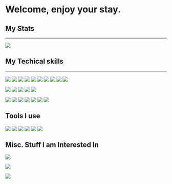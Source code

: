 <h1> Welcome, enjoy your stay. </h1>

<div>
<h2>My Stats</h2>
<hr>
<img align="center" src="https://github-readme-stats.vercel.app/api/?username=jhein420" />
</div>

<div>
<h2> My Techical skills </h2>
<hr>
  <p> 
 <img align="center" src="https://img.shields.io/badge/angular-%23DD0031.svg?style=for-the-badge&logo=angular&logoColor=white" >
   <img align="center" src=" https://img.shields.io/badge/django-%23092E20.svg?style=for-the-badge&logo=django&logoColor=white">
    <img align="center" src="https://img.shields.io/badge/flask-%23000.svg?style=for-the-badge&logo=flask&logoColor=white" >
    <img align="center" src="https://img.shields.io/badge/c%23-%23239120.svg?style=for-the-badge&logo=c-sharp&logoColor=white">
    <img align="center" src="https://img.shields.io/badge/c++-%2300599C.svg?style=for-the-badge&logo=c%2B%2B&logoColor=white">
    <img align="center" src="https://img.shields.io/badge/c-%2300599C.svg?style=for-the-badge&logo=c&logoColor=white">
    <img align="center" src="https://img.shields.io/badge/javascript-%23323330.svg?style=for-the-badge&logo=javascript&logoColor=%23F7DF1E">
    <img align="center" src="https://img.shields.io/badge/java-%23ED8B00.svg?style=for-the-badge&logo=java&logoColor=white">
    <img align="center" src="https://img.shields.io/badge/php-%23777BB4.svg?style=for-the-badge&logo=php&logoColor=white">
    <img align="center" src="https://img.shields.io/badge/python-3670A0?style=for-the-badge&logo=python&logoColor=ffdd54">
  </p>
  
  <p> 
  <img align="center" src="https://img.shields.io/badge/bootstrap-%23563D7C.svg?style=for-the-badge&logo=bootstrap&logoColor=white" >
    <img align="center" src="https://img.shields.io/badge/jquery-%230769AD.svg?style=for-the-badge&logo=jquery&logoColor=white">
    <img align="center" src="https://img.shields.io/badge/NPM-%23000000.svg?style=for-the-badge&logo=npm&logoColor=white">
    <img align="center" src="https://img.shields.io/badge/node.js-6DA55F?style=for-the-badge&logo=node.js&logoColor=white">
    <img align="center" src="https://img.shields.io/badge/apache-%23D42029.svg?style=for-the-badge&logo=apache&logoColor=white">
  </p>
  
  <p> 
  <img align="center" src="https://img.shields.io/badge/Microsoft%20SQL%20Sever-CC2927?style=for-the-badge&logo=microsoft%20sql%20server&logoColor=white" >
    <img align="center" src="https://img.shields.io/badge/sqlite-%2307405e.svg?style=for-the-badge&logo=sqlite&logoColor=white" >
    <img align="center" src="https://img.shields.io/badge/.NET-5C2D91?style=for-the-badge&logo=.net&logoColor=white" >
    <img align="center" src="https://img.shields.io/badge/jupyter-%23FA0F00.svg?style=for-the-badge&logo=jupyter&logoColor=white">
    <img align="center" src="https://img.shields.io/badge/-Arduino-00979D?style=for-the-badge&logo=Arduino&logoColor=white">
    <img align="center" src="https://img.shields.io/badge/-RaspberryPi-C51A4A?style=for-the-badge&logo=Raspberry-Pi">
    <img align="center" src="https://img.shields.io/badge/nginx-%23009639.svg?style=for-the-badge&logo=nginx&logoColor=white">
  </p>
</div>
<div>
  <h2>Tools I use </h2>
  <img align="center" src="https://img.shields.io/badge/Gimp-657D8B?style=for-the-badge&logo=gimp&logoColor=FFFFFF" >
  <img align="center" src="https://img.shields.io/badge/-Stackoverflow-FE7A16?style=for-the-badge&logo=stack-overflow&logoColor=white" >
  <img align="center" src="https://img.shields.io/badge/CodePen-white?style=for-the-badge&logo=codepen&logoColor=black" >
  <img align="center" src="https://img.shields.io/badge/Visual%20Studio%20Code-0078d7.svg?style=for-the-badge&logo=visual-studio-code&logoColor=white" > 
  <img align="center" src="https://img.shields.io/badge/Visual%20Studio-5C2D91.svg?style=for-the-badge&logo=visual-studio&logoColor=white">
  <img align="center" src="https://img.shields.io/badge/Audacity-0000CC?style=for-the-badge&logo=audacity&logoColor=white">
  
</div>
 
<div>
  <h2> Misc. Stuff I am Interested In </h2> 
  <p> <img align="center" src="https://img.shields.io/badge/monero-FF6600?style=for-the-badge&logo=monero&logoColor=white"> </p>
  <p> <img align="center" src="https://img.shields.io/badge/F_Droid-1976D2?style=for-the-badge&logo=f-droid&logoColor=white" > </p>
  <p> <img align="center" src="https://img.shields.io/badge/indeed-003A9B?style=for-the-badge&logo=indeed&logoColor=white" > </p>
 
</div>

<!--

**jhein420/jhein420** is a ✨ _special_ ✨ repository because its `README.md` (this file) appears on your GitHub profile.

![](https://img.shields.io/badge/<WORD_ON_LEFT>-<WORD_ON_RIGHT>-informational?style=flat&logo=<LOGO_NAME>&logoColor=white&color=2bbc8a)

-->

